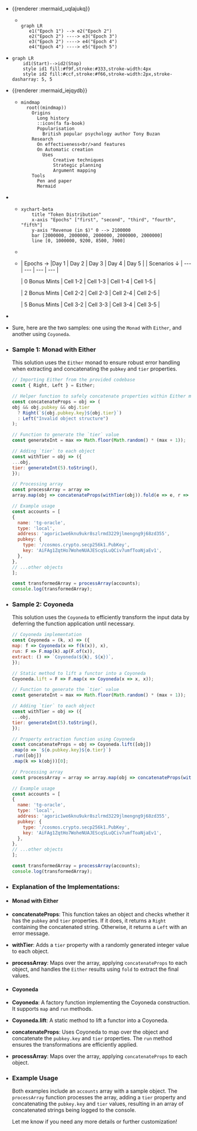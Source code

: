 - {{renderer :mermaid_uqlajukq}}
	- ```mermaid
	  
	  graph LR 
	     e1("Epoch 1") --> e2("Epoch 2")
	     e2("Epoch 2") ----> e3("Epoch 3")
	     e3("Epoch 2") ----> e4("Epoch 4")
	     e4("Epoch 4") ----> e5("Epoch 5")
	  ```
- ```
  graph LR
      id1(Start)-->id2(Stop)
      style id1 fill:#f9f,stroke:#333,stroke-width:4px
      style id2 fill:#ccf,stroke:#f66,stroke-width:2px,stroke-dasharray: 5, 5
  ```
- {{renderer :mermaid_iejqydb}}
	- ```mermaid
	  mindmap
	    root((mindmap))
	      Origins
	        Long history
	        ::icon(fa fa-book)
	        Popularisation
	          British popular psychology author Tony Buzan
	      Research
	        On effectiveness<br/>and features
	        On Automatic creation
	          Uses
	              Creative techniques
	              Strategic planning
	              Argument mapping
	      Tools
	        Pen and paper
	        Mermaid
	  ```
-
	- ```mermaid
	  xychart-beta
	      title "Token Distribution"
	      x-axis "Epochs" ["first", "second", "third", "fourth", "fifth"]
	      y-axis "Revenue (in $)" 0 --> 2100000 
	      bar [2000000, 2000000, 2000000, 2000000, 2000000]
	      line [0, 1000000, 9200, 8500, 7000]
	  ```
	-
	- | Epochs →  |Day 1 | Day 2 | Day 3 | Day 4 | Day 5 |
	  | Scenarios ↓  | --- | --- | --- | --- |
	  
	  | 0 Bonus Mints | Cell 1-2 | Cell 1-3 | Cell 1-4 | Cell 1-5 |
	  
	  | 2 Bonus Mints | Cell 2-2 | Cell 2-3 | Cell 2-4 | Cell 2-5 |
	  
	  | 5 Bonus Mints | Cell 3-2 | Cell 3-3 | Cell 3-4 | Cell 3-5 |
-
- Sure, here are the two samples: one using the `Monad` with `Either`, and another using `Coyoneda`.
- ### Sample 1: Monad with Either
  
  This solution uses the `Either` monad to ensure robust error handling when extracting and concatenating the `pubkey` and `tier` properties.
  
  ```javascript
  // Importing Either from the provided codebase
  const { Right, Left } = Either;
  
  // Helper function to safely concatenate properties within Either monad
  const concatenateProps = obj => (
  obj && obj.pubkey && obj.tier 
    ? Right(`${obj.pubkey.key}${obj.tier}`)
    : Left("Invalid object structure")
  );
  
  // Function to generate the `tier` value
  const generateInt = max => Math.floor(Math.random() * (max + 1));
  
  // Adding `tier` to each object
  const withTier = obj => ({
  ...obj,
  tier: generateInt(5).toString(),
  });
  
  // Processing array
  const processArray = array => 
  array.map(obj => concatenateProps(withTier(obj)).fold(e => e, r => r));
  
  // Example usage
  const accounts = [
  {
    name: 'tg-oracle',
    type: 'local',
    address: 'agoric1we6knu9ukr8szlrmd3229jlmengng9j68zd355',
    pubkey: {
      type: '/cosmos.crypto.secp256k1.PubKey',
      key: 'AiFAg1ZqtHo7WoheNUAJEScqSLuQCiv7umfToaNjaEv1',
    },
  },
  // ...other objects
  ];
  
  const transformedArray = processArray(accounts);
  console.log(transformedArray);
  ```
- ### Sample 2: Coyoneda
  
  This solution uses the `Coyoneda` to efficiently transform the input data by deferring the function application until necessary.
  
  ```javascript
  // Coyoneda implementation
  const Coyoneda = (k, x) => ({
  map: f => Coyoneda(x => f(k(x)), x),
  run: F => F.map(k).ap(F.of(x)),
  extract: () => `Coyoneda(${k}, ${x})`,
  });
  
  // Static method to lift a functor into a Coyoneda
  Coyoneda.lift = F => F.map(x => Coyoneda(x => x, x));
  
  // Function to generate the `tier` value
  const generateInt = max => Math.floor(Math.random() * (max + 1));
  
  // Adding `tier` to each object
  const withTier = obj => ({
  ...obj,
  tier: generateInt(5).toString(),
  });
  
  // Property extraction function using Coyoneda
  const concatenateProps = obj => Coyoneda.lift([obj])
  .map(o => `${o.pubkey.key}${o.tier}`)
  .run([obj])
  .map(k => k(obj))[0];
  
  // Processing array
  const processArray = array => array.map(obj => concatenateProps(withTier(obj)));
  
  // Example usage
  const accounts = [
  {
    name: 'tg-oracle',
    type: 'local',
    address: 'agoric1we6knu9ukr8szlrmd3229jlmengng9j68zd355',
    pubkey: {
      type: '/cosmos.crypto.secp256k1.PubKey',
      key: 'AiFAg1ZqtHo7WoheNUAJEScqSLuQCiv7umfToaNjaEv1',
    },
  },
  // ...other objects
  ];
  
  const transformedArray = processArray(accounts);
  console.log(transformedArray);
  ```
- ### Explanation of the Implementations:
- #### Monad with Either
- **concatenateProps**: This function takes an object and checks whether it has the `pubkey` and `tier` properties. If it does, it returns a `Right` containing the concatenated string. Otherwise, it returns a `Left` with an error message.
- **withTier**: Adds a `tier` property with a randomly generated integer value to each object.
- **processArray**: Maps over the array, applying `concatenateProps` to each object, and handles the `Either` results using `fold` to extract the final values.
- #### Coyoneda
- **Coyoneda**: A factory function implementing the Coyoneda construction. It supports `map` and `run` methods.
- **Coyoneda.lift**: A static method to lift a functor into a Coyoneda.
- **concatenateProps**: Uses Coyoneda to map over the object and concatenate the `pubkey.key` and `tier` properties. The `run` method ensures the transformations are efficiently applied.
- **processArray**: Maps over the array, applying `concatenateProps` to each object.
- ### Example Usage
  
  Both examples include an `accounts` array with a sample object. The `processArray` function processes the array, adding a `tier` property and concatenating the `pubkey.key` and `tier` values, resulting in an array of concatenated strings being logged to the console.
  
  Let me know if you need any more details or further customization!